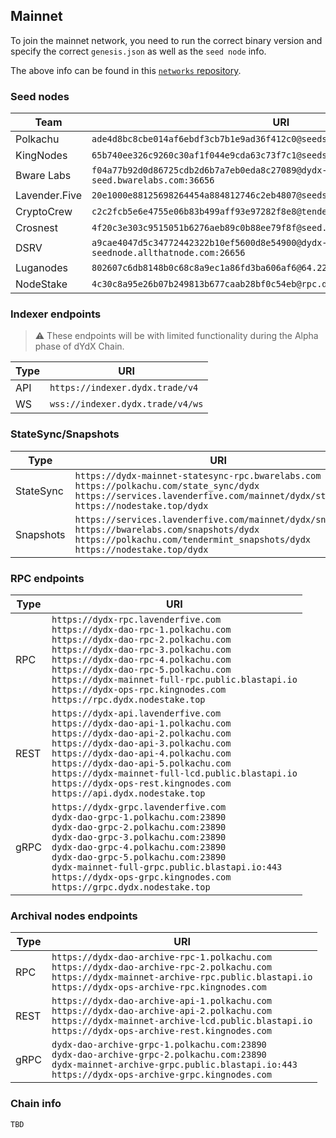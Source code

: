 ## Mainnet

To join the mainnet network, you need to run the correct binary version and specify the correct `genesis.json` as well as the `seed node` info.

The above info can be found in this [`networks` repository](https://github.com/dydxopsdao/networks).

### Seed nodes
| Team           |  URI                                                                                  |
|----------------|---------------------------------------------------------------------------------------|
| Polkachu       | `ade4d8bc8cbe014af6ebdf3cb7b1e9ad36f412c0@seeds.polkachu.com:23856`                   |
| KingNodes      | `65b740ee326c9260c30af1f044e9cda63c73f7c1@seeds.kingnodes.net:23856`                  |
| Bware Labs     | `f04a77b92d0d86725cdb2d6b7a7eb0eda8c27089@dydx-mainnet-seed.bwarelabs.com:36656`      |
| Lavender.Five  | `20e1000e88125698264454a884812746c2eb4807@seeds.lavenderfive.com:23856`               |
| CryptoCrew     | `c2c2fcb5e6e4755e06b83b499aff93e97282f8e8@tenderseed.ccvalidators.com:26401`          |
| Crosnest       | `4f20c3e303c9515051b6276aeb89c0b88ee79f8f@seed.dydx.cros-nest.com:26656`              |
| DSRV           | `a9cae4047d5c34772442322b10ef5600d8e54900@dydx-mainnet-seednode.allthatnode.com:26656`|
| Luganodes      | `802607c6db8148b0c68c8a9ec1a86fd3ba606af6@64.227.38.88:26656`                         |
| NodeStake      | `4c30c8a95e26b07b249813b677caab28bf0c54eb@rpc.dydx.nodestake.top:666`                 |


### Indexer endpoints
> ⚠️ These endpoints will be with limited functionality during the Alpha phase of dYdX Chain.

| Type  | URI                              |
|-------|----------------------------------|
| API   | `https://indexer.dydx.trade/v4`  |
| WS    | `wss://indexer.dydx.trade/v4/ws` |


### StateSync/Snapshots
| Type      | URI                                                    |
|-----------|--------------------------------------------------------|
| StateSync | `https://dydx-mainnet-statesync-rpc.bwarelabs.com` <br> `https://polkachu.com/state_sync/dydx` <br> `https://services.lavenderfive.com/mainnet/dydx/statesync` <br> `https://nodestake.top/dydx` |
| Snapshots | `https://services.lavenderfive.com/mainnet/dydx/snapshot` <br> `https://bwarelabs.com/snapshots/dydx` <br> `https://polkachu.com/tendermint_snapshots/dydx` <br> `https://nodestake.top/dydx` |


### RPC endpoints
| Type  | URI                                                                                       |
|-------|-------------------------------------------------------------------------------------------|
| RPC   | `https://dydx-rpc.lavenderfive.com` <br> `https://dydx-dao-rpc-1.polkachu.com` <br> `https://dydx-dao-rpc-2.polkachu.com` <br> `https://dydx-dao-rpc-3.polkachu.com` <br> `https://dydx-dao-rpc-4.polkachu.com` <br> `https://dydx-dao-rpc-5.polkachu.com` <br> `https://dydx-mainnet-full-rpc.public.blastapi.io` <br> `https://dydx-ops-rpc.kingnodes.com` <br> `https://rpc.dydx.nodestake.top` |
| REST  | `https://dydx-api.lavenderfive.com` <br> `https://dydx-dao-api-1.polkachu.com` <br> `https://dydx-dao-api-2.polkachu.com` <br> `https://dydx-dao-api-3.polkachu.com` <br> `https://dydx-dao-api-4.polkachu.com` <br> `https://dydx-dao-api-5.polkachu.com` <br> `https://dydx-mainnet-full-lcd.public.blastapi.io` <br> `https://dydx-ops-rest.kingnodes.com` <br> `https://api.dydx.nodestake.top` |
| gRPC  | `https://dydx-grpc.lavenderfive.com` <br> `dydx-dao-grpc-1.polkachu.com:23890` <br> `dydx-dao-grpc-2.polkachu.com:23890` <br> `dydx-dao-grpc-3.polkachu.com:23890` <br> `dydx-dao-grpc-4.polkachu.com:23890` <br> `dydx-dao-grpc-5.polkachu.com:23890` <br> `dydx-mainnet-full-grpc.public.blastapi.io:443` <br> `https://dydx-ops-grpc.kingnodes.com` <br> `https://grpc.dydx.nodestake.top` |


### Archival nodes endpoints
| Type  | URI                                                                                       |
|-------|-------------------------------------------------------------------------------------------|
| RPC   | `https://dydx-dao-archive-rpc-1.polkachu.com` <br> `https://dydx-dao-archive-rpc-2.polkachu.com` <br> `https://dydx-mainnet-archive-rpc.public.blastapi.io` <br> `https://dydx-ops-archive-rpc.kingnodes.com` |
| REST  | `https://dydx-dao-archive-api-1.polkachu.com` <br> `https://dydx-dao-archive-api-2.polkachu.com` <br> `https://dydx-mainnet-archive-lcd.public.blastapi.io` <br> `https://dydx-ops-archive-rest.kingnodes.com` |
| gRPC  | `dydx-dao-archive-grpc-1.polkachu.com:23890` <br> `dydx-dao-archive-grpc-2.polkachu.com:23890` <br> `dydx-mainnet-archive-grpc.public.blastapi.io:443` <br> `https://dydx-ops-archive-grpc.kingnodes.com` |

### Chain info
```
TBD
```
